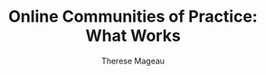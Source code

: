 ---
layout: leaf-node
title: "Online Communities of Practice: What Works"
title-url: "https://thejournal.com/articles/2012/05/16/online-communities-of-practice-cops.aspx"
author: [ "Therese Mageau" ]
groups: [ "pedagogical-styles" ]
categories: [ "communities-of-practice" ]
topics: [ "in-the-media" ]
summary: >
  Teachers have gathered for decades in living room kaffeeklatsches to share their best ideas for improving education. But now the living room is virtual and global—and the challenges are multiplying. Four leaders of successful community of practice (COP) education initiatives came together at FETC this year to share their knowledge about and experience with best practices for online communities of education practitioners. Below is an excerpt of their discussion. The panel was moderated by T.H.E. Journal Editorial Director Therese Mageau.
cite: >
  
pub-date: 2012-05-16
added_date: 2017-04-29
resource-type: external-page
---